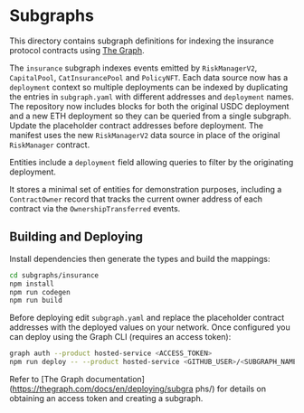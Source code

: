 # Subgraphs

This directory contains subgraph definitions for indexing the insurance
protocol contracts using [The Graph](https://thegraph.com/).

The `insurance` subgraph indexes events emitted by `RiskManagerV2`,
`CapitalPool`, `CatInsurancePool` and `PolicyNFT`. Each data source now has a
`deployment` context so multiple deployments can be indexed by duplicating the
entries in `subgraph.yaml` with different addresses and `deployment` names. The
repository now includes blocks for both the original USDC deployment and a new
ETH deployment so they can be queried from a single subgraph. Update the
placeholder contract addresses before deployment. The manifest uses the new
`RiskManagerV2` data source in place of the original `RiskManager` contract.

Entities include a `deployment` field allowing queries to filter by the
originating deployment.

It stores a minimal set of entities for demonstration purposes, including a
`ContractOwner` record that tracks the current owner address of each contract
via the `OwnershipTransferred` events.

## Building and Deploying

Install dependencies then generate the types and build the mappings:

```bash
cd subgraphs/insurance
npm install
npm run codegen
npm run build
```

Before deploying edit `subgraph.yaml` and replace the placeholder contract
addresses with the deployed values on your network. Once configured you can
deploy using the Graph CLI (requires an access token):

```bash
graph auth --product hosted-service <ACCESS_TOKEN>
npm run deploy -- --product hosted-service <GITHUB_USER>/<SUBGRAPH_NAME>
```

Refer to [The Graph documentation](https://thegraph.com/docs/en/deploying/subgra
phs/) for details on obtaining an access token and creating a subgraph.
